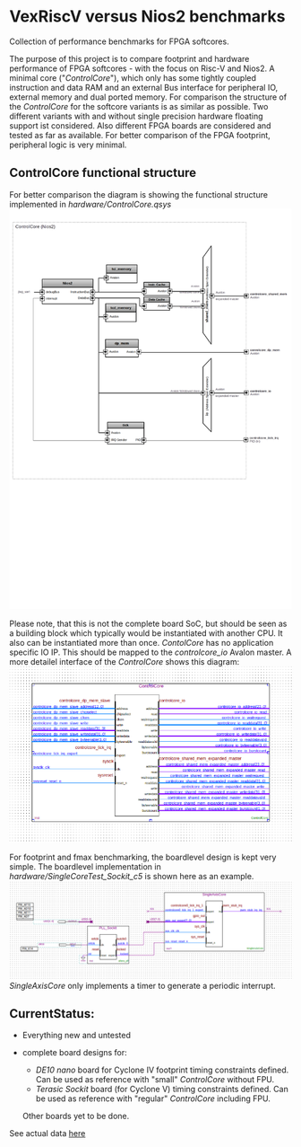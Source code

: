 # VexRiscV versus Nios2 benchmarks

Collection of performance benchmarks for FPGA softcores.

The purpose of this project is to compare footprint and hardware performance of FPGA softcores - with the focus on Risc-V and Nios2. A minimal core ("*ControlCore*"), which only has some tightly coupled instruction and data RAM and an external Bus interface for peripheral IO, external memory and dual ported memory. For comparison the structure of the *ControlCore* for the softcore variants is as similar as possible. Two different variants with and without single precision hardware floating support ist considered. Also different FPGA boards are considered and tested as far as available. For better comparison of the FPGA footprint, peripheral logic is very minimal.

## ControlCore functional structure

For better comparison the diagram is showing the functional structure implemented in *hardware/ControlCore.qsys* 
![Alt text](img/ControlCore_nios2.png?raw=true "")

Please note, that this is not the complete board SoC, but should be seen as a building block which typically would be instantiated with another CPU. It also can be instantiated more than once. *ContolCore* has no application specific IO IP. This should be mapped to the *controlcore_io* Avalon master. A more detailel interface of the *ControlCore* shows this diagram:
![Alt text](img/ControlCore.png?raw=true "")

For footprint and fmax benchmarking, the boardlevel design is kept very simple. The boardlevel implementation in *hardware/SingleCoreTest_Sockit_c5* is shown here as an example.
![Alt text](img/Toplevel_Sockit.png?raw=true "")
*SingleAxisCore* only implements a timer to generate a periodic interrupt.


## CurrentStatus:

* Everything new and untested
* complete board designs for:
  - *DE10 nano* board for Cyclone IV footprint timing constraints defined. Can be used as reference with "small" *ControlCore* without FPU.
  - *Terasic Sockit* board (for Cyclone V) timing constraints defined. Can be used as reference with "regular" *ControlCore* including FPU.
  
  Other boards yet to be done.

See actual data [here](nios2footprints.md)


